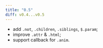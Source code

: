 ```yaml
---
title: "0.5"
diff: v0.4...v0.5
---
```


* add `.not`, `.children`, `.siblings`, `$.param`;
* improve `.attr` & `.html`;
* support callback for `.anim`.
